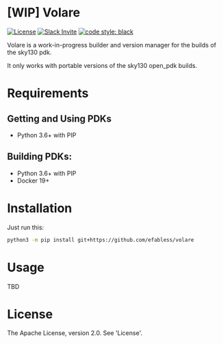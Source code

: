 # [WIP] Volare
[![License](https://img.shields.io/badge/License-Apache%202.0-blue.svg)](https://opensource.org/licenses/Apache-2.0) [![Slack Invite](https://img.shields.io/badge/Community-Skywater%20PDK%20Slack-ff69b4?logo=slack)](https://invite.skywater.tools)  [![code style: black](https://img.shields.io/badge/code%20style-black-000000.svg)](https://github.com/psf/black) <!-- ![CI Badge](https://github.com/efabless/volare/actions/workflows/ci.yml/badge.svg?branch=main)  -->

Volare is a work-in-progress builder and version manager for the builds of the sky130 pdk.

It only works with portable versions of the sky130 open_pdk builds.

# Requirements
## Getting and Using PDKs
* Python 3.6+ with PIP

## Building PDKs:
* Python 3.6+ with PIP
* Docker 19+

# Installation
Just run this:

```sh
python3 -m pip install git+https://github.com/efabless/volare
```

# Usage
TBD

# License
The Apache License, version 2.0. See 'License'.